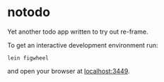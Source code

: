 # notodo

Yet another todo app written to try out re-frame.

To get an interactive development environment run:

    lein figwheel

and open your browser at [localhost:3449](http://localhost:3449/).
